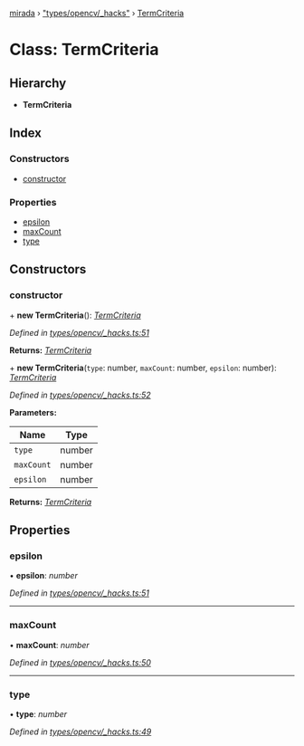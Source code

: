 [mirada](../README.md) › ["types/opencv/_hacks"](../modules/_types_opencv__hacks_.md) › [TermCriteria](_types_opencv__hacks_.termcriteria.md)

# Class: TermCriteria


## Hierarchy

* **TermCriteria**

## Index

### Constructors

* [constructor](_types_opencv__hacks_.termcriteria.md#constructor)

### Properties

* [epsilon](_types_opencv__hacks_.termcriteria.md#epsilon)
* [maxCount](_types_opencv__hacks_.termcriteria.md#maxcount)
* [type](_types_opencv__hacks_.termcriteria.md#type)

## Constructors

###  constructor

\+ **new TermCriteria**(): *[TermCriteria](_types_opencv__hacks_.termcriteria.md)*

*Defined in [types/opencv/_hacks.ts:51](https://github.com/cancerberoSgx/mirada/blob/c8721d6/mirada/src/types/opencv/_hacks.ts#L51)*

**Returns:** *[TermCriteria](_types_opencv__hacks_.termcriteria.md)*

\+ **new TermCriteria**(`type`: number, `maxCount`: number, `epsilon`: number): *[TermCriteria](_types_opencv__hacks_.termcriteria.md)*

*Defined in [types/opencv/_hacks.ts:52](https://github.com/cancerberoSgx/mirada/blob/c8721d6/mirada/src/types/opencv/_hacks.ts#L52)*

**Parameters:**

Name | Type |
------ | ------ |
`type` | number |
`maxCount` | number |
`epsilon` | number |

**Returns:** *[TermCriteria](_types_opencv__hacks_.termcriteria.md)*

## Properties

###  epsilon

• **epsilon**: *number*

*Defined in [types/opencv/_hacks.ts:51](https://github.com/cancerberoSgx/mirada/blob/c8721d6/mirada/src/types/opencv/_hacks.ts#L51)*

___

###  maxCount

• **maxCount**: *number*

*Defined in [types/opencv/_hacks.ts:50](https://github.com/cancerberoSgx/mirada/blob/c8721d6/mirada/src/types/opencv/_hacks.ts#L50)*

___

###  type

• **type**: *number*

*Defined in [types/opencv/_hacks.ts:49](https://github.com/cancerberoSgx/mirada/blob/c8721d6/mirada/src/types/opencv/_hacks.ts#L49)*